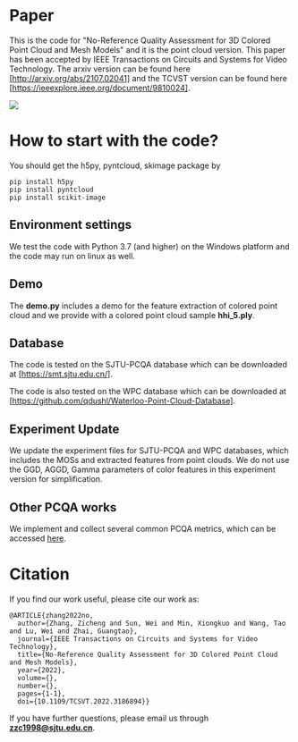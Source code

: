 # Paper
This is the code for "No-Reference Quality Assessment for 3D Colored Point Cloud and Mesh Models" and it is the point cloud version. This paper has been accepted by IEEE Transactions on Circuits and Systems for Video Technology.
The arxiv version can be found here [http://arxiv.org/abs/2107.02041] and the TCVST version can be found here [https://ieeexplore.ieee.org/document/9810024]. 

<img align="center" src="https://github.com/zzc-1998/NR-3DQA/blob/main/framework.jpg">

# How to start with the code?
You should get the h5py, pyntcloud, skimage package by 

```
pip install h5py
pip install pyntcloud
pip install scikit-image
```

## Environment settings
We test the code with Python 3.7 (and higher) on the Windows platform and the code may run on linux as well.

## Demo
The **demo.py** includes a demo for the feature extraction of colored point cloud and we provide with a colored point cloud sample **hhi_5.ply**.

## Database
The code is tested on the SJTU-PCQA database which can be downloaded at [https://smt.sjtu.edu.cn/].

The code is also tested on the WPC database which can be downloaded at [https://github.com/qdushl/Waterloo-Point-Cloud-Database].

## Experiment Update

We update the experiment files for SJTU-PCQA and WPC databases, which includes the MOSs and extracted features from point clouds.
We do not use the GGD, AGGD, Gamma parameters of color features in this experiment version for simplification.

## Other PCQA works
We implement and collect several common PCQA metrics, which can be accessed [here](https://github.com/zzc-1998/Point-cloud-quality-assessment).

# Citation
If you find our work useful, please cite our work as:
```
@ARTICLE{zhang2022no,
  author={Zhang, Zicheng and Sun, Wei and Min, Xiongkuo and Wang, Tao and Lu, Wei and Zhai, Guangtao},
  journal={IEEE Transactions on Circuits and Systems for Video Technology}, 
  title={No-Reference Quality Assessment for 3D Colored Point Cloud and Mesh Models}, 
  year={2022},
  volume={},
  number={},
  pages={1-1},
  doi={10.1109/TCSVT.2022.3186894}}
```
If you have further questions, please email us through **zzc1998@sjtu.edu.cn**.
